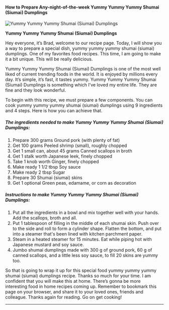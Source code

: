             

#### How to Prepare Any-night-of-the-week Yummy Yummy Yummy Shumai (Siumai) Dumplings

![Yummy Yummy Yummy Shumai (Siumai) Dumplings](https://img-global.cpcdn.com/recipes/6257442473115648/751x532cq70/yummy-yummy-yummy-shumai-siumai-dumplings-recipe-main-photo.jpg)

**Yummy Yummy Yummy Shumai (Siumai) Dumplings**

Hey everyone, it’s Brad, welcome to our recipe page. Today, I will show you a way to prepare a special dish, yummy yummy yummy shumai (siumai) dumplings. One of my favorites food recipes. This time, I am going to make it a bit unique. This will be really delicious.

Yummy Yummy Yummy Shumai (Siumai) Dumplings is one of the most well liked of current trending foods in the world. It is enjoyed by millions every day. It’s simple, it’s fast, it tastes yummy. Yummy Yummy Yummy Shumai (Siumai) Dumplings is something which I’ve loved my entire life. They are fine and they look wonderful.

To begin with this recipe, we must prepare a few components. You can cook yummy yummy yummy shumai (siumai) dumplings using 9 ingredients and 4 steps. Here is how you can achieve that.

##### The ingredients needed to make Yummy Yummy Yummy Shumai (Siumai) Dumplings:

1.  Prepare 300 grams Ground pork (with plenty of fat)
2.  Get 100 grams Peeled shrimp (small), roughly chopped
3.  Get 1 small can, about 45 grams Canned scallops in broth
4.  Get 1 stalk worth Japanese leek, finely chopped
5.  Take 1 knob worth Ginger, finely chopped
6.  Make ready 1 1/2 tbsp Soy sauce
7.  Make ready 2 tbsp Sugar
8.  Prepare 30 Shumai (siumai) skins
9.  Get 1 optional Green peas, edamame, or corn as decoration

##### Instructions to make Yummy Yummy Yummy Shumai (Siumai) Dumplings:

1.  Put all the ingredients in a bowl and mix together well with your hands. Add the scallops, broth and all.
2.  Put 1 tablespoon of filling in the middle of each shumai skin. Push over to the side and roll to form a cylinder shape. Flatten the bottom, and put into a steamer that's been lined with kitchen parchment paper.
3.  Steam in a heated steamer for 15 minutes. Eat while piping hot with Japanese mustard and soy sauce.
4.  Jumbo shumai dumplings made with 300 g of ground pork, 60 g of canned scallops, and a little less soy sauce, to fill 20 skins are yummy too.

So that is going to wrap it up for this special food yummy yummy yummy shumai (siumai) dumplings recipe. Thanks so much for your time. I am confident that you will make this at home. There’s gonna be more interesting food in home recipes coming up. Remember to bookmark this page on your browser, and share it to your loved ones, friends and colleague. Thanks again for reading. Go on get cooking!

* * *